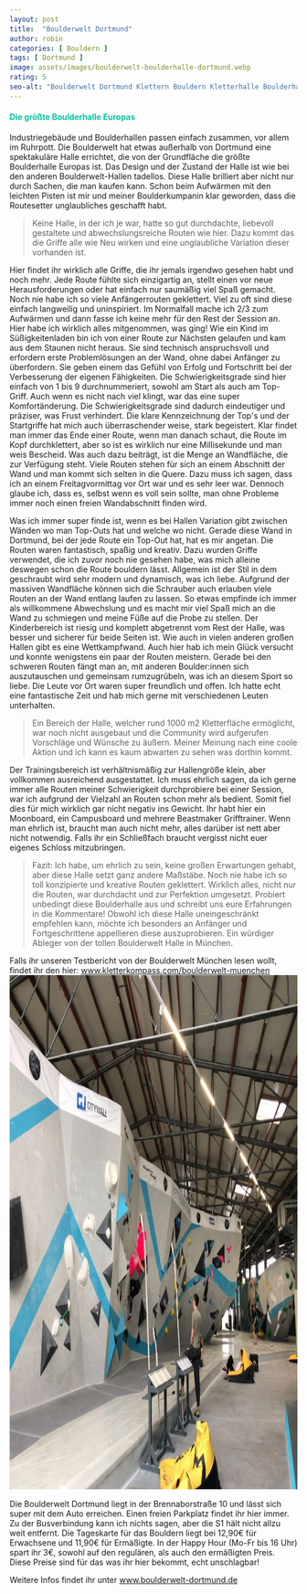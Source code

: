 ```yaml
---
layout: post
title:  "Boulderwelt Dortmund"
author: robin
categories: [ Bouldern ]
tags: [ Dortmund ]
image: assets/images/boulderwelt-boulderhalle-dortmund.webp
rating: 5
seo-alt: "Boulderwelt Dortmund Klettern Bouldern Kletterhalle Boulderhalle größte Halle Europas Wettbewerb Wettkampf Indoor"
---
```

#### <span style="color:#00c5a1">Die größte Boulderhalle Europas</span>
Industriegebäude und Boulderhallen passen einfach zusammen, vor allem im Ruhrpott. Die Boulderwelt hat etwas außerhalb von Dortmund eine spektakuläre Halle errichtet, die von der Grundfläche die größte Boulderhalle Europas ist. Das Design und der Zustand der Halle ist wie bei den anderen Boulderwelt-Hallen tadellos. Diese Halle brilliert aber nicht nur durch Sachen, die man kaufen kann. Schon beim Aufwärmen mit den leichten Pisten ist mir und meiner Boulderkumpanin klar geworden, dass die Routesetter unglaubliches geschafft habt. 
>Keine Halle, in der ich je war, hatte so gut durchdachte, liebevoll gestaltete und abwechslungsreiche Routen wie hier. Dazu kommt das die Griffe alle wie Neu wirken und eine unglaubliche Variation dieser vorhanden ist. 

Hier findet ihr wirklich alle Griffe, die ihr jemals irgendwo gesehen habt und noch mehr. Jede Route fühlte sich einzigartig an, stellt einen vor neue Herausforderungen oder hat einfach nur saumäßig viel Spaß gemacht. Noch nie habe ich so viele Anfängerrouten geklettert. Viel zu oft sind diese einfach langweilig und uninspiriert. Im Normalfall mache ich 2/3 zum Aufwärmen und dann fasse ich keine mehr für den Rest der Session an. Hier habe ich wirklich alles mitgenommen, was ging! Wie ein Kind im Süßigkeitenladen bin ich von einer Route zur Nächsten gelaufen und kam aus dem Staunen nicht heraus. 
Sie sind technisch anspruchsvoll und erfordern erste Problemlösungen an der Wand, ohne dabei Anfänger zu überfordern. Sie geben einem das Gefühl von Erfolg und Fortschritt bei der Verbesserung der eigenen Fähigkeiten. Die Schwierigkeitsgrade sind hier einfach von 1 bis 9 durchnummeriert, sowohl am Start als auch am Top-Griff. Auch wenn es nicht nach viel klingt, war das eine super Komfortänderung. Die Schwierigkeitsgrade sind dadurch eindeutiger und präziser, was Frust verhindert. Die klare Kennzeichnung der Top's und der Startgriffe hat mich auch überraschender weise, stark begeistert. Klar findet man immer das Ende einer Route, wenn man danach schaut, die Route im Kopf durchklettert, aber so ist es wirklich nur eine Millisekunde und man weis Bescheid. Was auch dazu beiträgt, ist die Menge an Wandfläche, die zur Verfügung steht. Viele Routen stehen für sich an einem Abschnitt der Wand und man kommt sich selten in die Quere. Dazu muss ich sagen, dass ich an einem Freitagvormittag  vor Ort war und es sehr leer war. Dennoch glaube ich, dass es, selbst wenn es voll sein sollte, man ohne Probleme immer noch einen freien Wandabschnitt finden wird. 


Was ich immer super finde ist, wenn es bei Hallen Variation gibt zwischen Wänden wo man Top-Outs hat und welche wo nicht. Gerade diese Wand in Dortmund, bei der jede Route ein Top-Out hat, hat es mir angetan. Die Routen waren fantastisch, spaßig und kreativ. Dazu wurden Griffe verwendet, die ich zuvor noch nie gesehen habe, was mich alleine deswegen schon die Route bouldern lässt. Allgemein ist der Stil in dem geschraubt wird sehr modern und dynamisch, was ich liebe. Aufgrund der massiven Wandfläche können sich die Schrauber auch erlauben viele Routen an der Wand entlang laufen zu lassen. So etwas empfinde ich immer als willkommene Abwechslung und es macht mir viel Spaß mich an die Wand zu schmiegen und meine Füße auf die Probe zu stellen.
Der Kinderbereich ist riesig und komplett abgetrennt vom Rest der Halle, was besser und sicherer für beide Seiten ist. 
Wie auch in vielen anderen großen Hallen gibt es eine Wettkampfwand. Auch hier hab ich mein Glück versucht und konnte wenigstens ein paar der Routen meistern. Gerade bei den schweren Routen fängt man an, mit anderen Boulder:innen sich auszutauschen und gemeinsam rumzugrübeln, was ich an diesem Sport so liebe. Die Leute vor Ort waren super freundlich und offen. Ich hatte echt eine fantastische Zeit und hab mich gerne mit verschiedenen Leuten unterhalten.
>Ein Bereich der Halle, welcher rund 1000 m2 Kletterfläche ermöglicht, war noch nicht ausgebaut und die Community wird aufgerufen Vorschläge und Wünsche zu äußern. Meiner Meinung nach eine coole Aktion und ich kann es kaum abwarten zu sehen was dorthin kommt.

Der Trainingsbereich ist verhältnismäßig zur Hallengröße klein, aber vollkommen ausreichend ausgestattet. Ich muss ehrlich sagen, da ich gerne immer alle Routen meiner Schwierigkeit durchprobiere bei einer Session, war ich aufgrund der Vielzahl an Routen schon mehr als bedient. Somit fiel dies für mich wirklich gar nicht negativ ins Gewicht. Ihr habt hier ein Moonboard, ein Campusboard und mehrere Beastmaker Grifftrainer. Wenn man ehrlich ist, braucht man auch nicht mehr, alles darüber ist nett aber nicht notwendig. 
Falls ihr ein Schließfach braucht vergisst nicht euer eigenes Schloss mitzubringen.
>Fazit: Ich habe, um ehrlich zu sein, keine großen Erwartungen gehabt, aber diese Halle setzt ganz andere Maßstäbe. Noch nie habe ich so toll konzipierte und kreative Routen geklettert. Wirklich alles, nicht nur die Routen, war durchdacht und zur Perfektion umgesetzt. Probiert unbedingt diese Boulderhalle aus und schreibt uns eure Erfahrungen in die Kommentare! Obwohl ich diese Halle uneingeschränkt empfehlen kann, möchte ich besonders an Anfänger und Fortgeschrittene appellieren diese auszuprobieren.
Ein würdiger Ableger von der tollen Boulderwelt Halle in München.

Falls ihr unseren Testbericht von der Boulderwelt München lesen wollt, findet ihr den hier: <a href="https://kletterkompass.com/boulderwelt-muenchen-ost/" target="_blank">www.kletterkompass.com/boulderwelt-muenchen</a>  
<img src="/assets/images/einbinden/turnierwand-wettkampfwand-bouldern.webp" loading="lazy" width="1200" height="900" alt="Wettkampfwand" title="Wettkampfwand" />

Die Boulderwelt Dortmund liegt in der Brennaborstraße 10 und lässt sich super mit dem Auto erreichen. Einen freien Parkplatz findet ihr hier immer. Zu der Busverbindung kann ich nichts sagen, aber die S1 hält nicht allzu weit entfernt. 
Die Tageskarte für das Bouldern liegt bei 12,90€ für Erwachsene und 11,90€ für Ermäßigte. In der Happy Hour (Mo-Fr bis 16 Uhr) spart ihr 3€, sowohl auf den regulären, als auch den ermäßigten Preis. Diese Preise sind für das was ihr hier bekommt, echt unschlagbar!

Weitere Infos findet ihr unter <a href="https://www.boulderwelt-dortmund.de/" target="_blank">www.boulderwelt-dortmund.de</a>
